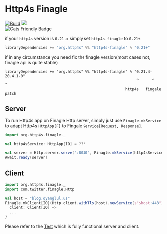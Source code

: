 # Http4s Finagle

[![Build](https://github.com/http4s/http4s-finagle/workflows/Build%20and%20Test/badge.svg)](https://github.com/http4s/http4s-finagle/actions?query=workflow%3A%22Build+and+Test%22)
[![](https://index.scala-lang.org/http4s/http4s-finagle/latest.svg?v=1)](https://index.scala-lang.org/http4s/http4s-finagle)\
![Cats Friendly Badge](https://typelevel.org/cats/img/cats-badge-tiny.png) 

if your `http4s` version is `0.21.x`
simply set `http4s-finagle` to `0.21+`
```scala
libraryDependencies += "org.http4s" %% "http4s-finagle" % "0.21+"
```

if in any circumstance you need fix the finagle version(most cases not, finagle api is quite stable)
```
libraryDependencies += "org.http4s" %% "http4s-finagle" % "0.21.4-20.4.1-0"
                                                           ^      ^      ^
                                                      http4s   fingale   patch
```

## Server

To run Http4s app on Finagle Http server, simply just use `Finagle.mkService` to adapt Http4s `HttpApp[F]` to Fingale `Service[Request, Response]`.

```scala
import org.http4s.finagle._

val http4sService: HttpApp[IO] = ???

val server = Http.server.serve(":8080", Finagle.mkService(http4sService))
Await.ready(server)
```

## Client

```scala
import org.http4s.finagle._
import com.twitter.finagle.Http

val host = "blog.oyanglul.us"
Finagle.mkClient[IO](Http.client.withTls(host).newService(s"$host:443")).use {
  client: Client[IO] =>
  ...
}
```

Please refer to the [Test](src/test/scala/org/http4s/finagle/FinagleSpec.scala) which is fully functional server and client.
